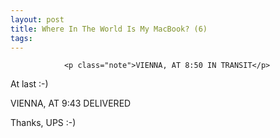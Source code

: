 ```yaml
---
layout: post
title: Where In The World Is My MacBook? (6)
tags:
---
```



                <p class="note">VIENNA, AT 8:50 IN TRANSIT</p>
<p>At last :-)</p>
<p><span class="important">VIENNA, AT 9:43 DELIVERED</span></p>
<p>Thanks, UPS :-)</p>
